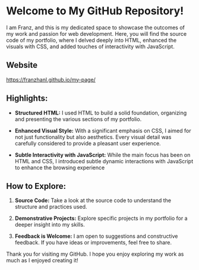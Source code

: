 # Welcome to My GitHub Repository!

I am Franz, and this is my dedicated space to showcase the outcomes of my work and passion for web development. Here, you will find the source code of my portfolio, where I delved deeply into HTML, enhanced the visuals with CSS, and added touches of interactivity with JavaScript.

## Website
https://franzhanl.github.io/my-page/

## Highlights:

- **Structured HTML:** I used HTML to build a solid foundation, organizing and presenting the various sections of my portfolio.

- **Enhanced Visual Style:** With a significant emphasis on CSS, I aimed for not just functionality but also aesthetics. Every visual detail was carefully considered to provide a pleasant user experience.

- **Subtle Interactivity with JavaScript:** While the main focus has been on HTML and CSS, I introduced subtle dynamic interactions with JavaScript to enhance the browsing experience

## How to Explore:

1. **Source Code:** Take a look at the source code to understand the structure and practices used.

2. **Demonstrative Projects:** Explore specific projects in my portfolio for a deeper insight into my skills.

3. **Feedback is Welcome:** I am open to suggestions and constructive feedback. If you have ideas or improvements, feel free to share.

Thank you for visiting my GitHub. I hope you enjoy exploring my work as much as I enjoyed creating it!
